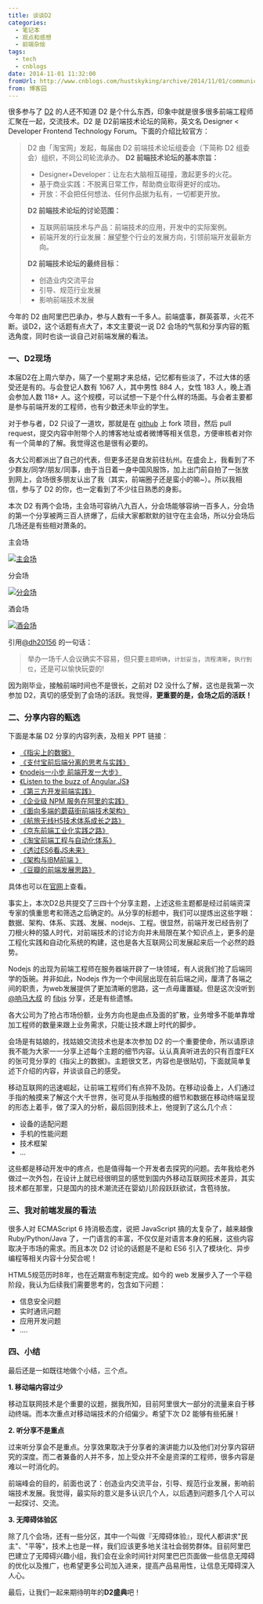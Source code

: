 ```yaml
---
title: 谈谈D2
categories:
  - 笔记本
  - 观点和感想
  - 前端杂烩
tags:
  - tech
  - cnblogs
date: 2014-11-01 11:32:00
fromUrl: http://www.cnblogs.com/hustskyking/archive/2014/11/01/communication-in-d2.html
from: 博客园
---
```



<p>很多参与了 <a href="http://d2forum.alibaba-inc.com/">D2</a> 的人还不知道 D2 是个什么东西，印象中就是很多很多前端工程师汇聚在一起，交流技术。D2 是 D2前端技术论坛的简称，英文名 Designer < Developer Frontend Technology Forum。下面的介绍比较官方：</p>
<blockquote>
<p>D2 由「淘宝网」发起，每届由 D2 前端技术论坛组委会（下简称 D2 组委会）组织，不同公司轮流承办。
<strong>D2 前端技术论坛的基本宗旨：</strong></p>
<ul>
<li>Designer+Developer：让左右大脑相互碰撞，激起更多的火花。</li>
<li>基于商业实践：不脱离日常工作，帮助商业取得更好的成功。</li>
<li>开放：不会把任何想法、任何作品据为私有，一切都更开放。</li>

</ul>
<p><strong>D2 前端技术论坛的讨论范围：</strong></p>
<ul>
<li>互联网前端技术与产品：前端技术的应用，开发中的实际案例。</li>
<li>前端开发的行业发展：展望整个行业的发展方向，引领前端开发最新方向。</li>

</ul>
<p><strong>D2 前端技术论坛的最终目标：</strong></p>
<ul>
<li>创造业内交流平台</li>
<li>引导、规范行业发展</li>
<li>影响前端技术发展</li>

</ul>

</blockquote>
<p>今年的 D2 由阿里巴巴承办，参与人数有一千多人。前端盛事，群英荟萃，火花不断。谈D2，这个话题有点大了，本文主要说一说 D2 会场的气氛和分享内容的甄选角度，同时也谈一谈自己对前端发展的看法。</p>
<h3 id="d2_1"><a class="headeranchor-link" name="user-content-d2_1" href="#d2_1"></a>一、D2现场</h3>
<p>本届D2在上周六举办，隔了一个星期才来总结，记忆都有些淡了，不过大体的感受还是有的。与会登记人数有 1067 人，其中男性 884 人，女性 183 人，晚上酒会参加人数 118+ 人。这个规模，可以试想一下是个什么样的场面。与会者主要都是参与前端开发的工程师，也有少数还未毕业的学生。</p>
<p>对于参与者，D2 只设了一道坎，那就是在 <a href="//github.com/soulteary/Get-D2-2014-Ticket">github</a> 上 fork 项目，然后 pull request，提交内容中附带个人的博客地址或者微博等相关信息，方便审核者对你有一个简单的了解。我觉得这也是很有必要的。</p>
<p>各大公司都派出了自己的代表，但更多还是自发前往杭州。在盛会上，我看到了不少群友/同学/朋友/同事，由于当日着一身中国风服饰，加上出门前自拍了一张放到网上，会场很多朋友认出了我（其实，前端圈子还是蛮小的嘛~）。所以我相信，参与了 D2 的你，也一定看到了不少往日熟悉的身影。</p>
<p>本次 D2 有两个会场，主会场可容纳八九百人，分会场能够容纳一百多人，分会场的第一个分享被两三百人挤爆了，后续大家都默默的驻守在主会场，所以分会场后几场还是有些相对萧条的。</p>
<p>主会场</p>
<p><a href="//img.alicdn.com/tfs/TB1oyqGa_tYBeNjy1XdXXXXyVXa-300-300.png" loading="lazy" data-original="/blogimgs/2014/11/01/011126593624339.jpg" data-source="http://images.cnitblog.com/blog/387325/201411/011126593624339.jpg"><img src="https://img.alicdn.com/tfs/TB1oyqGa_tYBeNjy1XdXXXXyVXa-300-300.png" loading="lazy" data-original="/blogimgs/2014/11/01/011126593624339.jpg" data-source="http://images.cnitblog.com/blog/387325/201411/011126593624339.jpg" alt="主会场"></a></p>
<p>分会场</p>
<p><a href="//img.alicdn.com/tfs/TB1oyqGa_tYBeNjy1XdXXXXyVXa-300-300.png" loading="lazy" data-original="/blogimgs/2014/11/01/011126361907584.jpg" data-source="http://images.cnitblog.com/blog/387325/201411/011126361907584.jpg"><img src="https://img.alicdn.com/tfs/TB1oyqGa_tYBeNjy1XdXXXXyVXa-300-300.png" loading="lazy" data-original="/blogimgs/2014/11/01/011126361907584.jpg" data-source="http://images.cnitblog.com/blog/387325/201411/011126361907584.jpg" alt="分会场"></a></p>
<p>酒会场</p>
<p><a href="//img.alicdn.com/tfs/TB1oyqGa_tYBeNjy1XdXXXXyVXa-300-300.png" loading="lazy" data-original="/blogimgs/2014/11/01/011128021596319.jpg" data-source="http://images.cnitblog.com/blog/387325/201411/011128021596319.jpg"><img src="https://img.alicdn.com/tfs/TB1oyqGa_tYBeNjy1XdXXXXyVXa-300-300.png" loading="lazy" data-original="/blogimgs/2014/11/01/011128021596319.jpg" data-source="http://images.cnitblog.com/blog/387325/201411/011128021596319.jpg" alt="酒会场"></a></p>
<p>引用<a href="http://weibo.com/dh20156">@dh20156</a> 的一句话：</p>
<blockquote>
<p>举办一场千人会议确实不容易，但只要<code>主题明确</code>，<code>计划妥当</code>，<code>流程清晰</code>，<code>执行到位</code>，还是可以愉快玩耍的!</p>

</blockquote>
<p>因为刚毕业，接触前端时间也不是很长，之前对 D2 没什么了解，这也是我第一次参加 D2，真切的感受到了会场的活跃。我觉得，<strong>更重要的是，会场之后的活跃！</strong></p>
<h3 id="_1"><a class="headeranchor-link" name="user-content-_1" href="#_1"></a>二、分享内容的甄选</h3>
<p>下面是本届 D2 分享的内容列表，及相关 PPT 链接：</p>
<ul>
<li><a href="http://vdisk.weibo.com/s/C30SUspJtfdET">《指尖上的数据》</a></li>
<li><a href="http://vdisk.weibo.com/s/C30SUspJtfe1v">《支付宝前后端分离的思考与实践》</a></li>
<li><a href="http://vdisk.weibo.com/s/C30SUspJtfe4O">《nodejs一小步 前端开发一大步》</a></li>
<li><a href="http://vdisk.weibo.com/s/C30SUspJtfe1b">《Listen to the buzz of Angular.JS》</a></li>
<li><a href="http://vdisk.weibo.com/s/C30SUspJtfdhI">《第三方开发前端实践》</a></li>
<li><a href="http://vdisk.weibo.com/s/C30SUspJtfe20">《企业级 NPM 服务在阿里的实践》</a></li>
<li><a href="http://vdisk.weibo.com/s/C30SUspJtfdi5">《面向多端的蘑菇街前端技术架构》</a></li>
<li><a href="http://vdisk.weibo.com/s/C30SUspJtex-X">《航旅无线H5技术体系成长之路》</a></li>
<li><a href="http://vdisk.weibo.com/s/C30SUspJtf4sv">《京东前端工业化实践之路》</a></li>
<li><a href="http://vdisk.weibo.com/s/C30SUspJtfe1a">《淘宝前端工程与自动化体系》</a></li>
<li><a href="http://johnhax.net/2014/es6-js-future/">《透过ES6看JS未来》</a></li>
<li><a href="http://vdisk.weibo.com/s/C30SUspJtesC9">《架构与IBM前端 》</a></li>
<li><a href="http://vdisk.weibo.com/s/C30SUspJtf7lO">《豆瓣的前端发展思路》</a></li>

</ul>
<p>具体也可以在<a href="http://d2forum.alibaba-inc.com/">官网</a>上查看。</p>
<p>事实上，本次D2总共提交了三四十个分享主题，上述这些主题都是经过前端资深专家的慎重思考和筛选之后确定的。从分享的标题中，我们可以提炼出这些字眼：数据、架构、体系、实践、发展、nodejs、工程。很显然，前端开发已经告别了刀根火种的猿人时代，对前端技术的讨论方向并未局限在某个知识点上，更多的是工程化实践和自动化系统的构建，这也是各大互联网公司发展起来后一个必然的趋势。</p>
<p>Nodejs 的出现为前端工程师在服务器端开辟了一块领域，有人说我们抢了后端同学的饭碗。并非如此，Nodejs 作为一个中间层出现在前后端之间，厘清了各端之间的职责，为web发展提供了更加清晰的思路，这一点毋庸置疑。但是这次没听到<a href="http://weibo.com/xicilion">@响马大叔</a> 的 <a href="//github.com/xicilion/fibjs">fibjs</a> 分享，还是有些遗憾。</p>
<p>各大公司为了抢占市场份额，业务方向也是由点及面的扩散，业务增多不能单靠增加工程师的数量来跟上业务需求，只能让技术跟上时代的脚步。</p>
<p>会场是有姑娘的，找姑娘交流技术也是本次参加 D2 的一个重要使命，所以请原谅我不能为大家一一分享上述每个主题的细节内容。认认真真听进去的只有百度FEX的张可竞分享的《指尖上的数据》。主题很文艺，内容也是很贴切，下面就简单复述下介绍的内容，并谈谈自己的感受。</p>
<p>移动互联网的迅速崛起，让前端工程师们有点猝不及防。在移动设备上，人们通过手指的触摸来了解这个大千世界，张可竞从手指触摸的细节和数据在移动终端呈现的形态上着手，做了深入的分析，最后回到技术上，他提到了这么几个点：</p>
<ul>
<li>设备的适配问题</li>
<li>手机的性能问题</li>
<li>技术框架</li>
<li>...</li>

</ul>
<p>这些都是移动开发中的疼点，也是值得每一个开发者去探究的问题。去年我给老外做过一次外包，在设计上就已经很明显的感觉到国内外移动互联网技术差异，其实技术都在那里，只是国内的技术潮流还在婴幼儿阶段跃跃欲试，含苞待放。</p>
<h3 id="_2"><a class="headeranchor-link" name="user-content-_2" href="#_2"></a>三、我对前端发展的看法</h3>
<p>很多人对 ECMAScript 6 持消极态度，说把 JavaScript 搞的太复杂了，越来越像 Ruby/Python/Java 了，一门语言的丰富，不仅仅是对语言本身的拓展，这些内容取决于市场的需求。而且本次 D2 讨论的话题是不是和 ES6 引入了模块化、异步编程等相关内容十分契合呢！</p>
<p>HTML5规范历时8年，也在近期宣布制定完成。如今的 web 发展步入了一个平稳阶段，我认为后续我们需要思考的，包含如下问题：</p>
<ul>
<li>信息安全问题</li>
<li>实时通讯问题</li>
<li>应用开发问题</li>
<li>....</li>

</ul>
<h3 id="_3"><a class="headeranchor-link" name="user-content-_3" href="#_3"></a>四、小结</h3>
<p>最后还是一如既往地做个小结，三个点。</p>
<p><strong>1. 移动端内容过少</strong></p>
<p>移动互联网技术是个重要的议题，据我所知，目前阿里很大一部分的流量来自于移动终端。而本次重点对移动端技术的介绍偏少。希望下次 D2 能够有些拓展！</p>
<p><strong>2. 听分享不是重点</strong></p>
<p>过来听分享会不是重点。分享效果取决于分享者的演讲能力以及他们对分享内容研究的深度。而二者兼备的人并不多，加上受众并不全是资深的工程师，很多内容是难以一时消化的。</p>
<p>前端峰会的目的，前面也说了：创造业内交流平台，引导、规范行业发展，影响前端技术发展。我觉得，最实际的意义是多认识几个人，以后遇到问题多几个人可以一起探讨、交流。</p>
<p><strong>3. 无障碍体验区</strong></p>
<p>除了几个会场，还有一些分区，其中一个叫做『无障碍体验』，现代人都讲求"民主"、"平等"，技术上也是一样，我们应该更多地关注社会弱势群体。目前阿里巴巴建立了无障碍兴趣小组，我们会在业余时间针对阿里巴巴页面做一些信息无障碍的优化以及推广，也希望更多公司加入进来，提高产品易用性，让信息无障碍深入人心。</p>
<p>最后，让我们一起来期待明年的<strong>D2盛典</strong>吧！</p>